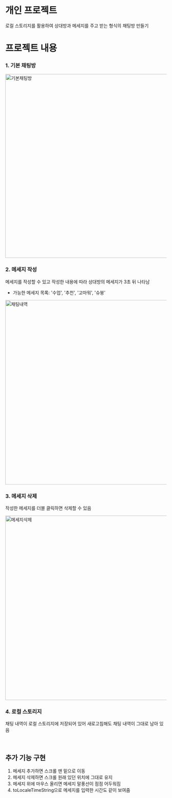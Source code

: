 # 개인 프로젝트 
로컬 스토리지를 활용하여 상대방과 메세지를 주고 받는 형식의 채팅방 만들기


# 프로젝트 내용
### 1. 기본 채팅방
<img width="575" alt="기본채팅방" src="https://github.com/surra7/OZ_FE_study/assets/91553445/db919f1d-e637-4b1b-babe-29ad0dab498a">

<br/>

### 2. 메세지 작성
메세지를 작성할 수 있고 작성한 내용에 따라 상대방의 메세지가 3초 뒤 나타남
- 가능한 메세지 목록: '수업', '추천', '고마워', '슈붕'
<img width="577" alt="채팅내역" src="https://github.com/surra7/OZ_FE_study/assets/91553445/cf7e35b5-2c54-49f3-a4d5-46d63648899f">

<br/>

### 3. 메세지 삭제
작성한 메세지를 더블 클릭하면 삭제할 수 있음

<img width="577" alt="메세지삭제" src="https://github.com/surra7/OZ_FE_study/assets/91553445/0b8782c4-ca97-4483-bdd9-3130ba4cacdb">

<br/>

### 4. 로컬 스토리지
채팅 내역이 로컬 스토리지에 저장되어 있어 새로고침해도 채팅 내역이 그대로 남아 있음


<br/>


## 추가 기능 구현
1. 메세지 추가하면 스크롤 맨 밑으로 이동
2. 메세지 삭제하면 스크롤 원래 있던 위치에 그대로 유지
3. 메세지 위에 마우스 올리면 메세지 말풍선이 점점 어두워짐
4. toLocaleTimeString으로 메세지를 입력한 시간도 같이 보여줌

